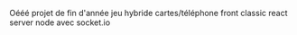 Oééé projet de fin d'année jeu hybride cartes/téléphone
front classic react
server node avec socket.io
